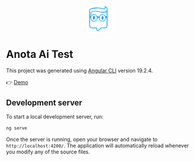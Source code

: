 <div align='center'>
  <img style="width:15%" src='src/assets/logo-128x128.png'/>
</div>

# Anota Ai Test

This project was generated using [Angular CLI](https://github.com/angular/angular-cli) version 19.2.4.

👉 [Demo](https://anota-ai-test-three.vercel.app)

## Development server

To start a local development server, run:

```bash
ng serve
```

Once the server is running, open your browser and navigate to `http://localhost:4200/`. The application will automatically reload whenever you modify any of the source files.
